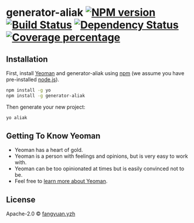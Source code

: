 # generator-aliak [![NPM version][npm-image]][npm-url] [![Build Status][travis-image]][travis-url] [![Dependency Status][daviddm-image]][daviddm-url] [![Coverage percentage][coveralls-image]][coveralls-url]
> 

## Installation

First, install [Yeoman](http://yeoman.io) and generator-aliak using [npm](https://www.npmjs.com/) (we assume you have pre-installed [node.js](https://nodejs.org/)).

```bash
npm install -g yo
npm install -g generator-aliak
```

Then generate your new project:

```bash
yo aliak
```

## Getting To Know Yeoman

 * Yeoman has a heart of gold.
 * Yeoman is a person with feelings and opinions, but is very easy to work with.
 * Yeoman can be too opinionated at times but is easily convinced not to be.
 * Feel free to [learn more about Yeoman](http://yeoman.io/).

## License

Apache-2.0 © [fangyuan.yzh]()


[npm-image]: https://badge.fury.io/js/generator-aliak.svg
[npm-url]: https://npmjs.org/package/generator-aliak
[travis-image]: https://travis-ci.org//generator-aliak.svg?branch=master
[travis-url]: https://travis-ci.org//generator-aliak
[daviddm-image]: https://david-dm.org//generator-aliak.svg?theme=shields.io
[daviddm-url]: https://david-dm.org//generator-aliak
[coveralls-image]: https://coveralls.io/repos//generator-aliak/badge.svg
[coveralls-url]: https://coveralls.io/r//generator-aliak
